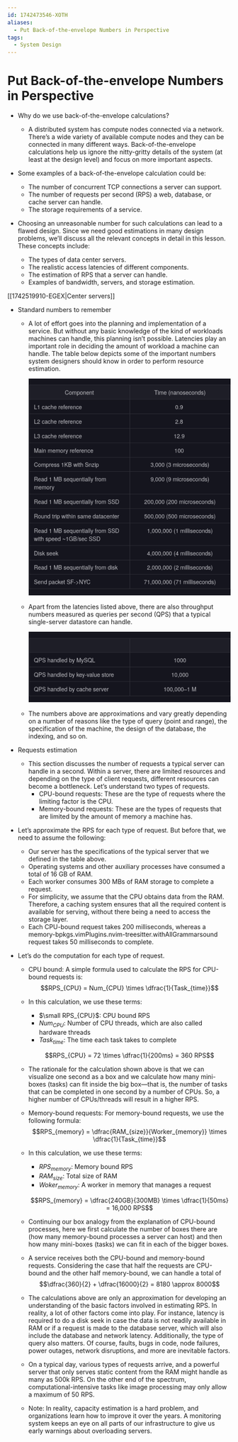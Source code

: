 ```yaml
---
id: 1742473546-XOTH
aliases:
  - Put Back-of-the-envelope Numbers in Perspective
tags:
  - System Design
---
```


# Put Back-of-the-envelope Numbers in Perspective

- Why do we use back-of-the-envelope calculations?

  - A distributed system has compute nodes connected via a network. There’s a wide variety of available compute nodes and they can be connected in many different ways. Back-of-the-envelope calculations help us ignore the nitty-gritty details of the system (at least at the design level) and focus on more important aspects.

- Some examples of a back-of-the-envelope calculation could be:
  - The number of concurrent TCP connections a server can support.
  - The number of requests per second (RPS) a web, database, or cache server can handle.
  - The storage requirements of a service.

- Choosing an unreasonable number for such calculations can lead to a flawed design. Since we need good estimations in many design problems, we’ll discuss all the relevant concepts in detail in this lesson. These concepts include:
  - The types of data center servers.
  - The realistic access latencies of different components.
  - The estimation of RPS that a server can handle.
  - Examples of bandwidth, servers, and storage estimation.

[[1742519910-EGEX|Center servers]]

- Standard numbers to remember
  - A lot of effort goes into the planning and implementation of a service. But without any basic knowledge of the kind of workloads machines can handle, this planning isn’t possible. Latencies play an important role in deciding the amount of workload a machine can handle. The table below depicts some of the important numbers system designers should know in order to perform resource estimation.

    ![Important Latencies](../../assets/imgs/important-latency.png)

  - Apart from the latencies listed above, there are also throughput numbers measured as queries per second (QPS) that a typical single-server datastore can handle.

    ![Important Latencies](../../assets/imgs/important-qps.png)

  - The numbers above are approximations and vary greatly depending on a number of reasons like the type of query (point and range), the specification of the machine, the design of the database, the indexing, and so on.

- Requests estimation
  - This section discusses the number of requests a typical server can handle in a second. Within a server, there are limited resources and depending on the type of client requests, different resources can become a bottleneck. Let’s understand two types of requests.
    - CPU-bound requests: These are the type of requests where the limiting factor is the CPU.
    - Memory-bound requests: These are the types of requests that are limited by the amount of memory a machine has.

- Let’s approximate the RPS for each type of request. But before that, we need to assume the following:
  - Our server has the specifications of the typical server that we defined in the table above.
  - Operating systems and other auxiliary processes have consumed a total of 16 GB of RAM.
  - Each worker consumes 300 MBs of RAM storage to complete a request.
  - For simplicity, we assume that the CPU obtains data from the RAM. Therefore, a caching system ensures that all the required content is available for serving, without there being a need to access the storage layer.
  - Each CPU-bound request takes 200 milliseconds, whereas a memory-bpkgs.vimPlugins.nvim-treesitter.withAllGrammarsound request takes 50 milliseconds to complete.

- Let’s do the computation for each type of request.
  - CPU bound: A simple formula used to calculate the RPS for CPU-bound requests is:
    $$RPS_{CPU} = Num_{CPU} \times \dfrac{1}{Task_{time}}$$

  - In this calculation, we use these terms:
    - $\small RPS_{CPU}$: CPU bound RPS
    - $Num_{CPU}$: Number of CPU threads, which are also called hardware threads
    - $Task_{time}$: The time each task takes to complete

    $$RPS_{CPU} = 72 \times \dfrac{1}{200ms} = 360 RPS$$

  - The rationale for the calculation shown above is that we can visualize one second as a box and we calculate how many mini-boxes (tasks) can fit inside the big box—that is, the number of tasks that can be completed in one second by a number of CPUs. So, a higher number of CPUs/threads will result in a higher RPS.

  - Memory-bound requests: For memory-bound requests, we use the following formula:
    $$RPS_{memory} = \dfrac{RAM_{size}}{Worker_{memory}} \times \dfrac{1}{Task_{time}}$$
  - In this calculation, we use these terms:

    - $RPS_{memory}$: Memory bound RPS
    - $RAM_{size}$: Total size of RAM
    - $Woker_{memory}$: A worker in memory that manages a request

    $$RPS_{memory} = \dfrac{240GB}{300MB} \times \dfrac{1}{50ms} = 16,000 RPS$$

  - Continuing our box analogy from the explanation of CPU-bound processes, here we first calculate the number of boxes there are (how many memory-bound processes a server can host) and then how many mini-boxes (tasks) we can fit in each of the bigger boxes.
  - A service receives both the CPU-bound and memory-bound requests. Considering the case that half the requests are CPU-bound and the other half memory-bound, we can handle a total of
  $$\dfrac{360}{2} + \dfrac{16000}{2} = 8180 \approx 8000$$

  - The calculations above are only an approximation for developing an understanding of the basic factors involved in estimating RPS. In reality, a lot of other factors come into play. For instance, latency is required to do a disk seek in case the data is not readily available in RAM or if a request is made to the database server, which will also include the database and network latency. Additionally, the type of query also matters. Of course, faults, bugs in code, node failures, power outages, network disruptions, and more are inevitable factors.
  - On a typical day, various types of requests arrive, and a powerful server that only serves static content from the RAM might handle as many as 500k RPS. On the other end of the spectrum, computational-intensive tasks like image processing may only allow a maximum of 50 RPS.
  - Note: In reality, capacity estimation is a hard problem, and organizations learn how to improve it over the years. A monitoring system keeps an eye on all parts of our infrastructure to give us early warnings about overloading servers.

